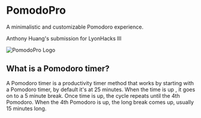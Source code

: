 # PomodoPro
A minimalistic and customizable Pomodoro experience.

Anthony Huang's submission for LyonHacks III

![PomodoPro Logo](https://i.imgur.com/qP5Mxer.png)

## What is a Pomodoro timer?

A Pomodoro timer is a productivity timer method that works by starting with a Pomodoro timer, by default it's at 25 minutes. When the time is up , it goes on to a 5 minute break. Once time is up, the cycle repeats until the 4th Pomodoro. When the 4th Pomodoro is up, the long break comes up, usually 15 minutes long.
